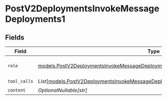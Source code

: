 # PostV2DeploymentsInvokeMessageDeployments1


## Fields

| Field                                                                                                                                                                              | Type                                                                                                                                                                               | Required                                                                                                                                                                           | Description                                                                                                                                                                        |
| ---------------------------------------------------------------------------------------------------------------------------------------------------------------------------------- | ---------------------------------------------------------------------------------------------------------------------------------------------------------------------------------- | ---------------------------------------------------------------------------------------------------------------------------------------------------------------------------------- | ---------------------------------------------------------------------------------------------------------------------------------------------------------------------------------- |
| `role`                                                                                                                                                                             | [models.PostV2DeploymentsInvokeMessageDeploymentsPublicResponse200TextEventStreamRole](../models/postv2deploymentsinvokemessagedeploymentspublicresponse200texteventstreamrole.md) | :heavy_check_mark:                                                                                                                                                                 | The role of the prompt message                                                                                                                                                     |
| `tool_calls`                                                                                                                                                                       | List[[models.PostV2DeploymentsInvokeMessageDeploymentsToolCalls](../models/postv2deploymentsinvokemessagedeploymentstoolcalls.md)]                                                 | :heavy_check_mark:                                                                                                                                                                 | N/A                                                                                                                                                                                |
| `content`                                                                                                                                                                          | *OptionalNullable[str]*                                                                                                                                                            | :heavy_minus_sign:                                                                                                                                                                 | N/A                                                                                                                                                                                |